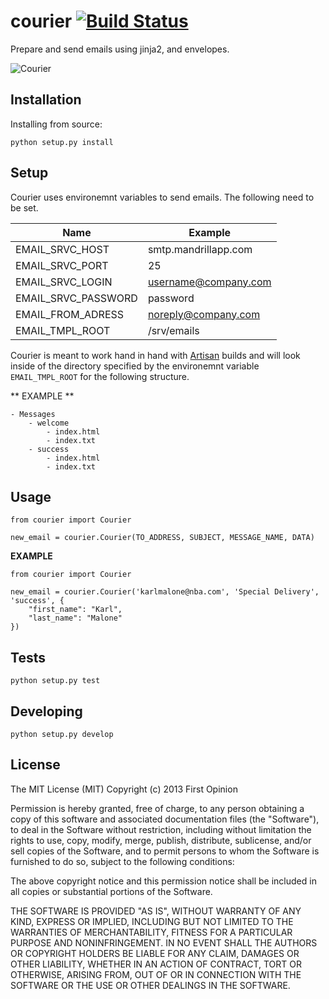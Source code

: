 courier [![Build Status](https://travis-ci.org/firstopinion/courier.png)](https://travis-ci.org/firstopinion/courier)
=======

Prepare and send emails using jinja2, and envelopes.

![Courier](http://i.cloudup.com/m2vPQZ1ppj.jpg)



Installation
------------

Installing from source:

`python setup.py install`



Setup
-----

Courier uses environemnt variables to send emails. The following need to be set.

| Name                | Example              |
| ------------------- | -------------------- |
| EMAIL_SRVC_HOST     | smtp.mandrillapp.com |
| EMAIL_SRVC_PORT     | 25                   |
| EMAIL_SRVC_LOGIN    | username@company.com |
| EMAIL_SRVC_PASSWORD | password             |
| EMAIL_FROM_ADRESS   | noreply@company.com  |
| EMAIL_TMPL_ROOT     | /srv/emails          |

Courier is meant to work hand in hand with [Artisan](https://github.com/firstopinion/artisan) builds and will look inside of the directory specified by the environemnt variable `EMAIL_TMPL_ROOT` for the following structure.

** EXAMPLE **

    - Messages
        - welcome
            - index.html
            - index.txt
        - success
            - index.html
            - index.txt


Usage
-----

    from courier import Courier
    
    new_email = courier.Courier(TO_ADDRESS, SUBJECT, MESSAGE_NAME, DATA)

**EXAMPLE**

    from courier import Courier
    
    new_email = courier.Courier('karlmalone@nba.com', 'Special Delivery', 'success', {
        "first_name": "Karl",
        "last_name": "Malone"
    })

Tests
-----

`python setup.py test`



Developing
----------

`python setup.py develop`



License
-------
The MIT License (MIT)
Copyright (c) 2013 First Opinion

Permission is hereby granted, free of charge, to any person obtaining a copy
of this software and associated documentation files (the "Software"), to deal
in the Software without restriction, including without limitation the rights
to use, copy, modify, merge, publish, distribute, sublicense, and/or sell
copies of the Software, and to permit persons to whom the Software is
furnished to do so, subject to the following conditions:

The above copyright notice and this permission notice shall be included in
all copies or substantial portions of the Software.

THE SOFTWARE IS PROVIDED "AS IS", WITHOUT WARRANTY OF ANY KIND, EXPRESS OR
IMPLIED, INCLUDING BUT NOT LIMITED TO THE WARRANTIES OF MERCHANTABILITY,
FITNESS FOR A PARTICULAR PURPOSE AND NONINFRINGEMENT. IN NO EVENT SHALL THE
AUTHORS OR COPYRIGHT HOLDERS BE LIABLE FOR ANY CLAIM, DAMAGES OR OTHER
LIABILITY, WHETHER IN AN ACTION OF CONTRACT, TORT OR OTHERWISE, ARISING FROM,
OUT OF OR IN CONNECTION WITH THE SOFTWARE OR THE USE OR OTHER DEALINGS IN
THE SOFTWARE.